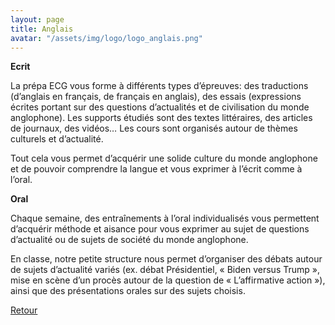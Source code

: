 ```yaml
---
layout: page
title: Anglais
avatar: "/assets/img/logo/logo_anglais.png"
---
```


**Ecrit**

La prépa ECG vous forme à différents types d’épreuves: des traductions (d’anglais en français, de français en anglais), des essais (expressions écrites portant sur des questions d’actualités et de civilisation du monde anglophone). Les supports étudiés sont des textes littéraires, des articles de journaux, des vidéos… Les cours sont organisés autour de thèmes culturels et d’actualité.

Tout cela vous permet d’acquérir une solide culture du monde anglophone et de pouvoir comprendre la langue et vous exprimer à l’écrit comme à l’oral.


**Oral**

Chaque semaine, des entraînements à l’oral individualisés vous permettent d’acquérir méthode et aisance pour vous exprimer au sujet de questions d’actualité ou de sujets de société du monde anglophone.

En classe, notre petite structure nous permet d’organiser des débats autour de sujets d’actualité variés (ex. débat Présidentiel, « Biden versus Trump », mise en scène d’un procès autour de la question de « L’affirmative action »), ainsi que des présentations orales sur des sujets choisis. 


[Retour](/matieres)
